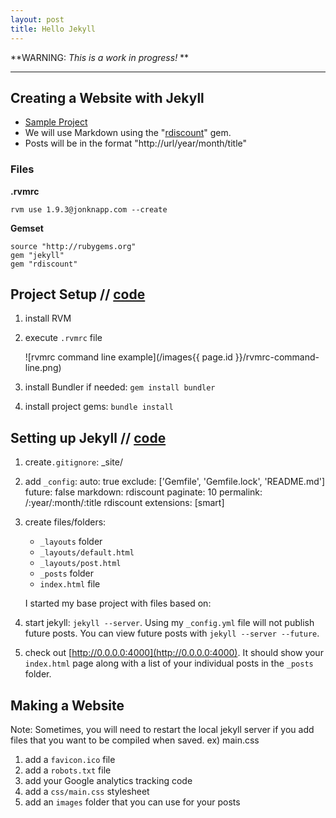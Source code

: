 ```yaml
---
layout: post
title: Hello Jekyll
---
```


**WARNING: *This is a work in progress!* **

---

## Creating a Website with Jekyll

* [Sample Project](https://github.com/CoffeeAndCode/jonknapp.com)
* We will use Markdown using the "[rdiscount](https://github.com/rtomayko/rdiscount)" gem.
* Posts will be in the format "http://url/year/month/title"


### Files

**.rvmrc**

    rvm use 1.9.3@jonknapp.com --create


**Gemset**

    source "http://rubygems.org"
    gem "jekyll"
    gem "rdiscount"


## Project Setup // [code](https://github.com/CoffeeAndCode/jonknapp.com/commit/8a10319ae58dce3bfd13828d97bb1ea2e82cd0f8)

1. install RVM

2. execute `.rvmrc` file

    ![rvmrc command line example](/images{{ page.id }}/rvmrc-command-line.png)

3. install Bundler if needed: `gem install bundler`

4. install project gems: `bundle install`


## Setting up Jekyll // [code](https://github.com/CoffeeAndCode/jonknapp.com/commit/4f45e9d54e1bf87d6f3c121c8a45bc53e8389b5b)

1. create`.gitignore`:
        _site/

2. add `_config`:
        auto: true
        exclude: ['Gemfile', 'Gemfile.lock', 'README.md']
        future: false
        markdown: rdiscount
        paginate: 10
        permalink: /:year/:month/:title
        rdiscount extensions: [smart]

3. create files/folders:
    * `_layouts` folder
    * `_layouts/default.html`
    * `_layouts/post.html`
    * `_posts` folder
    * `index.html` file

    I started my base project with files based on:

4. start jekyll: `jekyll --server`. Using my `_config.yml` file will not publish
future posts. You can view future posts with `jekyll --server --future`.

5. check out [http://0.0.0.0:4000](http://0.0.0.0:4000). It should show your `index.html` page along with a list of your individual posts in the `_posts` folder.


## Making a Website

Note: Sometimes, you will need to restart the local jekyll server if you
add files that you want to be compiled when saved.  ex) main.css

1. add a `favicon.ico` file
2. add a `robots.txt` file
3. add your Google analytics tracking code
4. add a `css/main.css` stylesheet
5. add an `images` folder that you can use for your posts